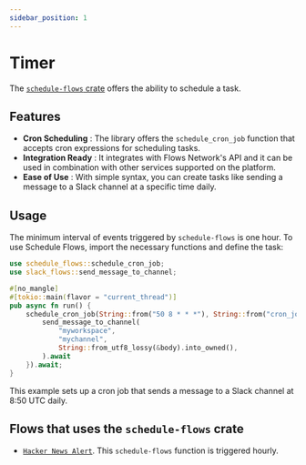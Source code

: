 ```yaml
---
sidebar_position: 1
---
```


# Timer

The [`schedule-flows` crate](https://crates.io/crates/schedule-flows) offers the ability to schedule a task.

## Features 

- **Cron Scheduling** : The library offers the `schedule_cron_job` function that accepts cron expressions for scheduling tasks​. 
- **Integration Ready** : It integrates with Flows Network's API and it can be used in combination with other services supported on the platform​​. 
- **Ease of Use** : With simple syntax, you can create tasks like sending a message to a Slack channel at a specific time daily​.

## Usage

The minimum interval of events triggered by `schedule-flows` is one hour.
To use Schedule Flows, import the necessary functions and define the task:

```rust
use schedule_flows::schedule_cron_job;
use slack_flows::send_message_to_channel;

#[no_mangle]
#[tokio::main(flavor = "current_thread")]
pub async fn run() {
    schedule_cron_job(String::from("50 8 * * *"), String::from("cron_job_evoked"), |body| {
        send_message_to_channel(
            "myworkspace",
            "mychannel",
            String::from_utf8_lossy(&body).into_owned(),
        ).await
    }).await;
}
```

This example sets up a cron job that sends a message to a Slack channel at 8:50 UTC daily.


## Flows that uses the `schedule-flows` crate

- [`Hacker News Alert`]( https://github.com/flows-network/hackernews-alert). This `schedule-flows` function is triggered hourly.